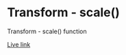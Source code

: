 # Transform - scale()

Transform - scale() function

[Live link](https://tusersheikh.github.io/learning-css-animations/task-6/)
